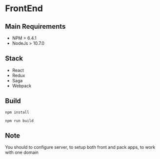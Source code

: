 # FrontEnd

## Main Requirements
- NPM > 6.4.1
- NodeJs > 10.7.0

## Stack

- React
- Redux
- Saga
- Webpack

## Build

```
npm install

npm run build

```

## Note

You should to configure server, to setup both front and pack apps, to work with one domain
